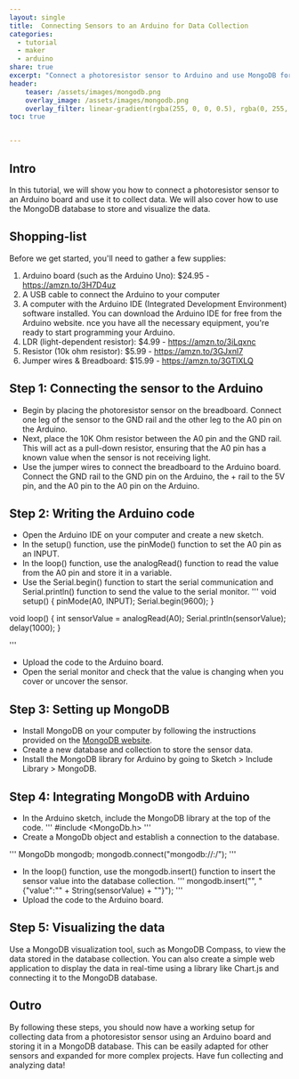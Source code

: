```yaml
---
layout: single
title:  Connecting Sensors to an Arduino for Data Collection
categories:
  - tutorial
  - maker
  - arduino
share: true
excerpt: "Connect a photoresistor sensor to Arduino and use MongoDB for data collection and visualization with this step-by-step tutorial"
header:
    teaser: /assets/images/mongodb.png
    overlay_image: /assets/images/mongodb.png
    overlay_filter: linear-gradient(rgba(255, 0, 0, 0.5), rgba(0, 255, 255, 0.5))
toc: true


---
```

## Intro
In this tutorial, we will show you how to connect a photoresistor sensor to an Arduino board and use it to collect data. We will also cover how to use the MongoDB database to store and visualize the data.

## Shopping-list
Before we get started, you'll need to gather a few supplies:
1. Arduino board (such as the Arduino Uno): $24.95 - https://amzn.to/3H7D4uz
2. A USB cable to connect the Arduino to your computer
3. A computer with the Arduino IDE (Integrated Development Environment) software installed. You can download the Arduino IDE for free from the Arduino website.
nce you have all the necessary equipment, you're ready to start programming your Arduino.
4. LDR (light-dependent resistor): $4.99 - https://amzn.to/3iLqxnc
5. Resistor (10k ohm resistor): $5.99 - https://amzn.to/3GJxnl7
6. Jumper wires & Breadboard: $15.99 - https://amzn.to/3GTlXLQ

## Step 1: Connecting the sensor to the Arduino
- Begin by placing the photoresistor sensor on the breadboard. Connect one leg of the sensor to the GND rail and the other leg to the A0 pin on the Arduino.
- Next, place the 10K Ohm resistor between the A0 pin and the GND rail. This will act as a pull-down resistor, ensuring that the A0 pin has a known value when the sensor is not receiving light.
- Use the jumper wires to connect the breadboard to the Arduino board. Connect the GND rail to the GND pin on the Arduino, the + rail to the 5V pin, and the A0 pin to the A0 pin on the Arduino.

## Step 2: Writing the Arduino code

- Open the Arduino IDE on your computer and create a new sketch.
- In the setup() function, use the pinMode() function to set the A0 pin as an INPUT.
- In the loop() function, use the analogRead() function to read the value from the A0 pin and store it in a variable.
- Use the Serial.begin() function to start the serial communication and Serial.println() function to send the value to the serial monitor.
'''
void setup() {
  pinMode(A0, INPUT);
  Serial.begin(9600);
}

void loop() {
  int sensorValue = analogRead(A0);
  Serial.println(sensorValue);
  delay(1000);
}

'''
- Upload the code to the Arduino board.
- Open the serial monitor and check that the value is changing when you cover or uncover the sensor.
## Step 3: Setting up MongoDB

- Install MongoDB on your computer by following the instructions provided on the [MongoDB website](https://www.mongodb.com/docs/manual/installation/).
- Create a new database and collection to store the sensor data.
- Install the MongoDB library for Arduino by going to Sketch > Include Library > MongoDB.
## Step 4: Integrating MongoDB with Arduino

- In the Arduino sketch, include the MongoDB library at the top of the code.
'''
#include <MongoDb.h>
'''
- Create a MongoDb object and establish a connection to the database.

'''
MongoDb mongodb;
mongodb.connect("mongodb://<hostname>:<port>/<database>");
'''
- In the loop() function, use the mongodb.insert() function to insert the sensor value into the database collection.
'''
mongodb.insert("<collection>", "{\"value\":\"" + String(sensorValue) + "\"}");
'''
- Upload the code to the Arduino board.
## Step 5: Visualizing the data

Use a MongoDB visualization tool, such as MongoDB Compass, to view the data stored in the database collection.
You can also create a simple web application to display the data in real-time using a library like Chart.js and connecting it to the MongoDB database.
## Outro
By following these steps, you should now have a working setup for collecting data from a photoresistor sensor using an Arduino board and storing it in a MongoDB database. This can be easily adapted for other sensors and expanded for more complex projects. Have fun collecting and analyzing data!